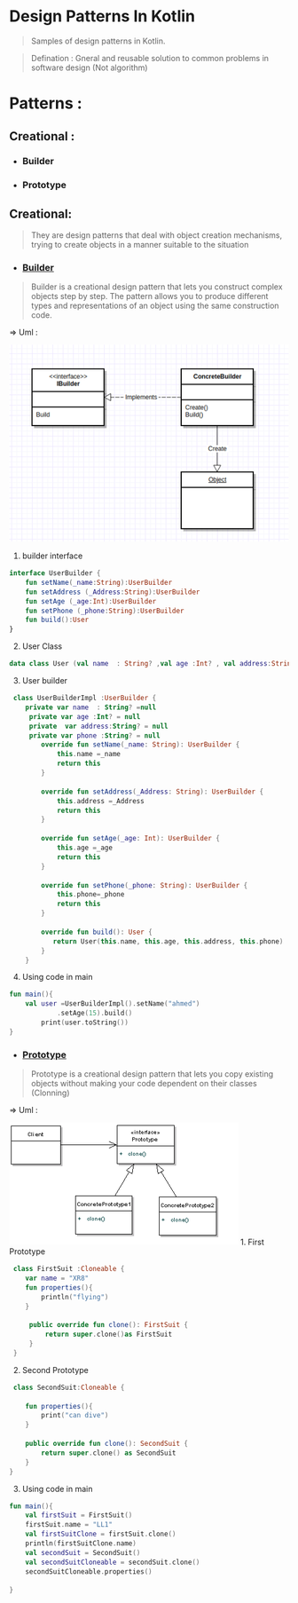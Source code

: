 # Design Patterns In Kotlin
> Samples of design patterns in Kotlin.

> Defination : Gneral and reusable solution to common problems in software design (Not algorithm)
 
# Patterns :
## Creational : 
* ### Builder
* ### Prototype
## Creational:
> They are design patterns that deal with object creation mechanisms, trying to create objects in a manner suitable to the situation

* ### [Builder](https://github.com/ahmedsamir9/DesignPatternsInkotlin-/tree/master/src/Builder)
> Builder is a creational design pattern that lets you construct complex objects step by step. The pattern allows you to produce different types and representations of an object using the same construction code.

=> Uml : 

<img  src="/umls/builder.png">


1. builder interface 
```kotlin
interface UserBuilder {
    fun setName(_name:String):UserBuilder
    fun setAddress (_Address:String):UserBuilder
    fun setAge (_age:Int):UserBuilder
    fun setPhone (_phone:String):UserBuilder
    fun build():User
}
```
2. User Class 
``` kotlin
data class User (val name  : String? ,val age :Int? , val address:String?,val phone :String?) {}
```
3. User builder
```kotlin
 class UserBuilderImpl :UserBuilder {
    private var name  : String? =null
     private var age :Int? = null
     private  var address:String? = null
     private var phone :String? = null
        override fun setName(_name: String): UserBuilder {
            this.name =_name
            return this
        }

        override fun setAddress(_Address: String): UserBuilder {
            this.address =_Address
            return this
        }

        override fun setAge(_age: Int): UserBuilder {
            this.age =_age
            return this
        }

        override fun setPhone(_phone: String): UserBuilder {
            this.phone=_phone
            return this
        }

        override fun build(): User {
           return User(this.name, this.age, this.address, this.phone)
        }
    }
```
4. Using code in main 
```kotlin 
fun main(){
    val user =UserBuilderImpl().setName("ahmed")
            .setAge(15).build()
        print(user.toString())
}
```

* ### [Prototype](https://github.com/ahmedsamir9/DesignPatternsInkotlin-/tree/master/src/Protoype)
> Prototype is a creational design pattern that lets you copy existing objects without making your code dependent on their classes (Clonning)

=> Uml : 

<img  src="/umls/prototype.png">
1. First Prototype

``` kotlin
 class FirstSuit :Cloneable {
    var name = "XR8"
    fun properties(){
        println("flying")
    }

     public override fun clone(): FirstSuit {
         return super.clone()as FirstSuit
     }
 }
```
2. Second Prototype

```kotlin
 class SecondSuit:Cloneable {

    fun properties(){
        print("can dive")
    }

    public override fun clone(): SecondSuit {
        return super.clone() as SecondSuit
    }
}
```
3. Using code in main 
```kotlin 
fun main(){
    val firstSuit = FirstSuit()
    firstSuit.name = "LL1"
    val firstSuitClone = firstSuit.clone()
    println(firstSuitClone.name)
    val secondSuit = SecondSuit()
    val secondSuitCloneable = secondSuit.clone()
    secondSuitCloneable.properties()

}
```

